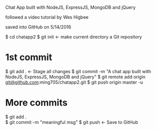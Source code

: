 Chat App built with NodeJS, ExpressJS, MongoDB and jQuery

followed a video tutorial by Wes Higbee

saved into GitHub on 5/14/2016

$ cd chatapp2
$ git init          <- make current directory a Git repository
# 1st commit
$ git add .			<- Stage all changes
$ git commit -m "A chat app built with NodeJS, ExpressJS, MongoDB and jQuery"
$ git remote add origin git@github.com:ming705/chatapp2.git
$ git push origin master -u
# More commits
$ git add .			
$ git commit -m "meaningful msg"
$ git push			<- Save to GitHub

